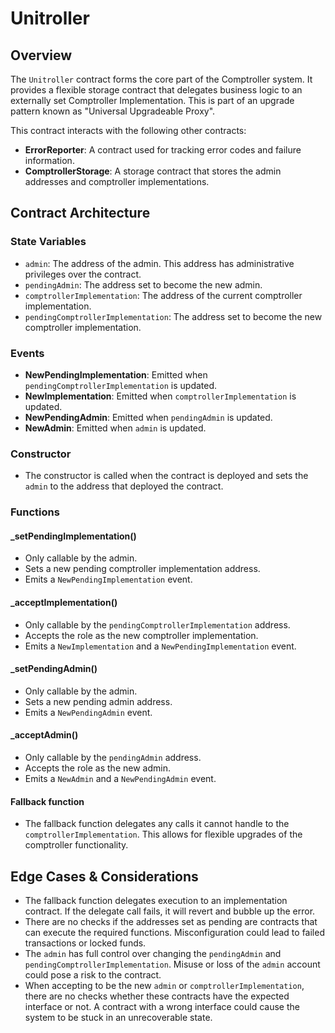 # Unitroller

## Overview

The `Unitroller` contract forms the core part of the Comptroller system. It
provides a flexible storage contract that delegates business logic to an
externally set Comptroller Implementation. This is part of an upgrade pattern
known as "Universal Upgradeable Proxy".

This contract interacts with the following other contracts:

- **ErrorReporter**: A contract used for tracking error codes and failure
  information.
- **ComptrollerStorage**: A storage contract that stores the admin addresses and
  comptroller implementations.

## Contract Architecture

### State Variables

- `admin`: The address of the admin. This address has administrative privileges
  over the contract.
- `pendingAdmin`: The address set to become the new admin.
- `comptrollerImplementation`: The address of the current comptroller
  implementation.
- `pendingComptrollerImplementation`: The address set to become the new
  comptroller implementation.

### Events

- **NewPendingImplementation**: Emitted when `pendingComptrollerImplementation`
  is updated.
- **NewImplementation**: Emitted when `comptrollerImplementation` is updated.
- **NewPendingAdmin**: Emitted when `pendingAdmin` is updated.
- **NewAdmin**: Emitted when `admin` is updated.

### Constructor

- The constructor is called when the contract is deployed and sets the `admin`
  to the address that deployed the contract.

### Functions

#### \_setPendingImplementation()

- Only callable by the admin.
- Sets a new pending comptroller implementation address.
- Emits a `NewPendingImplementation` event.

#### \_acceptImplementation()

- Only callable by the `pendingComptrollerImplementation` address.
- Accepts the role as the new comptroller implementation.
- Emits a `NewImplementation` and a `NewPendingImplementation` event.

#### \_setPendingAdmin()

- Only callable by the admin.
- Sets a new pending admin address.
- Emits a `NewPendingAdmin` event.

#### \_acceptAdmin()

- Only callable by the `pendingAdmin` address.
- Accepts the role as the new admin.
- Emits a `NewAdmin` and a `NewPendingAdmin` event.

#### Fallback function

- The fallback function delegates any calls it cannot handle to the
  `comptrollerImplementation`. This allows for flexible upgrades of the
  comptroller functionality.

## Edge Cases & Considerations

- The fallback function delegates execution to an implementation contract. If
  the delegate call fails, it will revert and bubble up the error.
- There are no checks if the addresses set as pending are contracts that can
  execute the required functions. Misconfiguration could lead to failed
  transactions or locked funds.
- The `admin` has full control over changing the `pendingAdmin` and
  `pendingComptrollerImplementation`. Misuse or loss of the `admin` account
  could pose a risk to the contract.
- When accepting to be the new `admin` or `comptrollerImplementation`, there are
  no checks whether these contracts have the expected interface or not. A
  contract with a wrong interface could cause the system to be stuck in an
  unrecoverable state.
